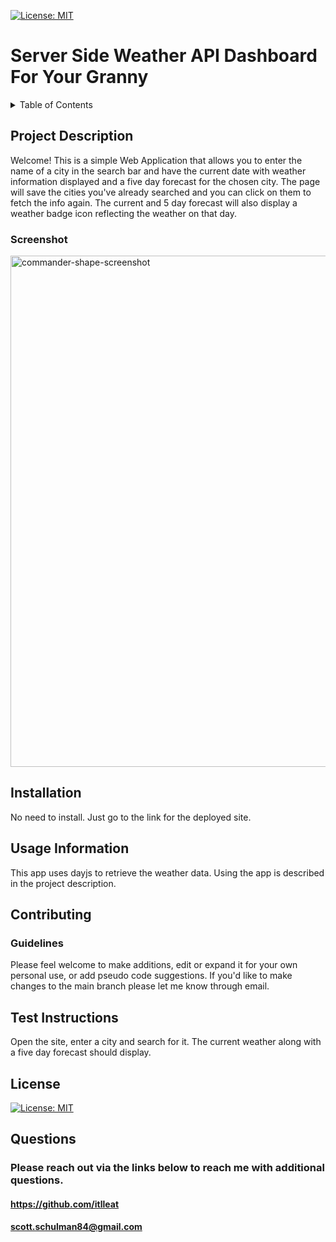 [![License: MIT](https://img.shields.io/badge/License-MIT-blue.svg)](https://opensource.org/licenses/MIT "Click to view the MIT License on opensource.org")

# Server Side Weather API Dashboard For Your Granny

<details>
  <summary>Table of Contents</summary>
  <ol>
  <li><a href="#project-description">Project Description</a></li>
  <li><a href="#installation">Installation</a></li>
    <li><a href="#usage-information">Usage</a></li>
    <li><a href="#contributing">Contributing</a></li>
    <li><a href="#test-instructions">Testing</a></li>
    <li><a href="#license">License</a></li>
    <li><a href="#questions">Questions</a></li>
  </ol>
</details>

## Project Description
 
Welcome! This is a simple Web Application that allows you to enter the name of a city in the search bar and have the current date with weather information displayed and a five day forecast for the chosen city. The page will save the cities you've already searched and you can click on them to fetch the info again. The current and 5 day forecast will also display a weather badge icon reflecting the weather on that day. 

### Screenshot

<img width="818" alt="commander-shape-screenshot" src="https://user-images.githubusercontent.com/118778670/223336467-a69d672d-4f15-4487-9f39-ed21d241b20b.png">

## Installation

No need to install. Just go to the link for the deployed site.


## Usage Information

This app uses dayjs to retrieve the weather data. Using the app is described in the project description.

## Contributing

### Guidelines

Please feel welcome to make additions, edit or expand it for your own personal use, or add pseudo code suggestions. If you'd like to make changes to the main branch please let me know through email.

## Test Instructions

Open the site, enter a city and search for it. The current weather along with a five day forecast should display. 

## License

[![License: MIT](https://img.shields.io/badge/License-MIT-blue.svg)](https://opensource.org/licenses/MIT "Click to view the MIT License on opensource.org")

## Questions

### Please reach out via the links below to reach me with additional questions.

#### https://github.com/itlleat

#### scott.schulman84@gmail.com
